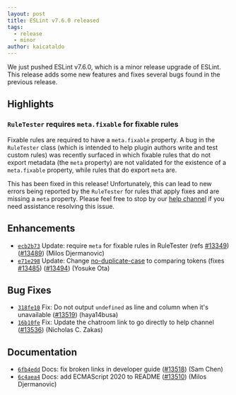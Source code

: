 ```yaml
---
layout: post
title: ESLint v7.6.0 released
tags:
  - release
  - minor
author: kaicataldo
---
```


We just pushed ESLint v7.6.0, which is a minor release upgrade of ESLint. This release adds some new features and fixes several bugs found in the previous release.


## Highlights

### `RuleTester` requires `meta.fixable` for fixable rules

Fixable rules are required to have a `meta.fixable` property. A bug in the `RuleTester` class (which is intended to help plugin authors write and test custom rules) was recently surfaced in which fixable rules that do not export metadata (the `meta` property) are not validated for the existence of a `meta.fixable` property, while rules that do export `meta` are.

This has been fixed in this release! Unfortunately, this can lead to new errors being reported by the `RuleTester` for rules that apply fixes and are missing a `meta` property. Please feel free to stop by our [help channel](https://eslint.org/chat/help) if you need assistance resolving this issue.




## Enhancements


* [`ecb2b73`](https://github.com/eslint/eslint/commit/ecb2b7343a0d14fb57d297a16be6c1b176fb3dbf) Update: require `meta` for fixable rules in RuleTester (refs [#13349](https://github.com/eslint/eslint/issues/13349)) ([#13489](https://github.com/eslint/eslint/issues/13489)) (Milos Djermanovic)
* [`e71e298`](https://github.com/eslint/eslint/commit/e71e2980cd2e319afc70d8c859c7ffd59cf4157b) Update: Change [no-duplicate-case](/docs/rules/no-duplicate-case) to comparing tokens (fixes [#13485](https://github.com/eslint/eslint/issues/13485)) ([#13494](https://github.com/eslint/eslint/issues/13494)) (Yosuke Ota)




## Bug Fixes


* [`318fe10`](https://github.com/eslint/eslint/commit/318fe103dbf2548eee293ff456ef0b829dbe3db3) Fix: Do not output `undefined` as line and column when it's unavailable ([#13519](https://github.com/eslint/eslint/issues/13519)) (haya14busa)
* [`16b10fe`](https://github.com/eslint/eslint/commit/16b10fe8ba3c78939d5ada4a25caf2f0c9e6a058) Fix: Update the chatroom link to go directly to help channel ([#13536](https://github.com/eslint/eslint/issues/13536)) (Nicholas C. Zakas)




## Documentation


* [`6fb4edd`](https://github.com/eslint/eslint/commit/6fb4edde3b7a7ae2faf8ac956a7342fbf80865fc) Docs: fix broken links in developer guide ([#13518](https://github.com/eslint/eslint/issues/13518)) (Sam Chen)
* [`6c4aea4`](https://github.com/eslint/eslint/commit/6c4aea44fd78e1eecea5fe3c37e1921e3b1e98a6) Docs: add ECMAScript 2020 to README ([#13510](https://github.com/eslint/eslint/issues/13510)) (Milos Djermanovic)
